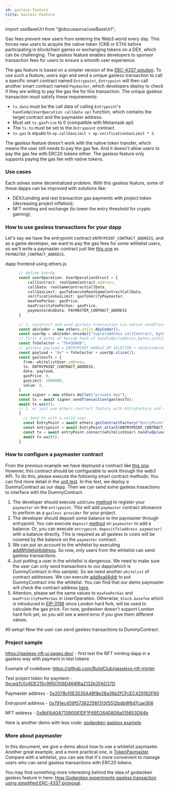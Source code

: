 ```yaml
---
id: gasless-feature
title: Gasless Feature
---
```


import useBaseUrl from "@docusaurus/useBaseUrl";

Gas fees prevent new users from entering the Web3 world every day. This forces new users to acquire the native token (CKB or ETH) before participating in blockchain games or exchanging tokens on a DEX, which can be challenging. The gasless feature enables developers to sponsor transaction fees for users to ensure a smooth user experience.

The gas feature is based on a simpler version of the [ERC-4337 solution](https://eips.ethereum.org/EIPS/eip-4337). To use such a feature, users sign and send a unique gasless transaction to call a specific smart contract named `Entrypoint`, `Entrypoint` will then call another smart contract named `Paymaster`, which developers deploy to check if they are willing to pay the gas fee for this transaction. The unique gasless transaction must satisfy these requirements:

- `tx.data` must be the call data of calling `Entrypoint`'s `handleOp(UserOperation calldata op)` function, which contains the target contract and the paymaster address.
- Must set `tx.gasPrice` to 0 (compatible with Metamask api)
- The `tx.to` must be set to the `Entrypoint` contract.
- `tx.gas` is equals to `op.callGasLimit + op.verificationGasLimit * 3`.

The gasless feature doesn't work with the native token transfer, which means the user still needs to pay the gas fee. And it doesn't allow users to pay the gas fee with ERC20 tokens either. The gasless feature only supports paying the gas fee with native tokens.

### Use cases

Each solves some decentralized problem. With this gasless feature, some of these dapps can be improved with solutions like:
 - DEX/Lending and rest transaction gas payments with project token (decreasing project inflation);
 - NFT minting and exchange (to lower the entry threshold for crypto gaming);


### How to use gasless transactions for your dapp

Let's say we have the entrypoint contract `ENTRYPOINT_CONTRACT_ADDRESS`, and as a game developer, we want to pay the gas fees for some whitelist users, so we'll write a paymaster contract just like [this one](https://github.com/godwokenrises/account-abstraction/blob/gw-gasless/contracts/samples/GaslessDemoPaymaster.sol) as `PAYMASTER_CONTRACT_ADDRESS`.

dapp frontend using ethers.js

```ts
      // define UserOp
      const userOperation: UserOperationStruct = {
          callContract: realGameContract.address,
          callData: realGameContractCallData,
          callGasLimit: gasToExecuteRealGameContractCallData,
          verificationGasLimit: gasToVerifyPaymaster,
          maxFeePerGas: gasPrice,
          maxPriorityFeePerGas: gasPrice,
          paymasterAndData: PAYMASTER_CONTRACT_ADDRESS 
      }
      
      // 1. construct and send gasless transaction via native sendTransaction
      const abiCoder = new ethers.utils.AbiCoder();
      const userOp = abiCoder.encode(["tuple(address callContract, bytes callData, uint256 callGasLimit, uint256 verificationGasLimit, uint256 maxFeePerGas, uint256 maxPriorityFeePerGas, bytes paymasterAndData) UserOperation"], [userOperation]);
      // first 4 bytes of keccak hash of handleOp((address,bytes,uint256,uint256,uint256,uint256,bytes))
      const fnSelector = "fb4350d8";
      // gasless payload = ENTRYPOINT_HANDLE_OP_SELECTOR + abiEncode(UserOperation)
      const payload = "0x" + fnSelector + userOp.slice(2);
      const gaslessTx = {
        from: whitelistUser.address,
        to: ENTRYPOINT_CONTRACT_ADDRESS,
        data: payload,
        gasPrice: 0,
        gasLimit: 1000000,
        value: 0,
      }
      const signer = new ethers.Wallet("private key");
      const tx = await signer.sendTransaction(gaslessTx);
      await tx.wait();
      // 2. or just use ethers contract factory with EntryFactory and call it directly
      {
        // Send tx with a valid user.
        const EntryPoint = await ethers.getContractFactory("EntryPoint");
        const entrypoint = await EntryPoint.attach(ENTRYPOINT_CONTRACT_ADDRESS);
        const tx = await entryPoint.connect(whitelistUser).handleOp(userOp, {gasLimit: 100000, gasPrice: 0});
        await tx.wait();
      }
```

### How to configure a paymaster contract

From the previous example we have deployed a contract like [this one](https://github.com/godwokenrises/account-abstraction/blob/gw-gasless/contracts/samples/GaslessDemoPaymaster.sol). However, this contract should be configurable to work through the web3 API. To do this, please execute the following smart contract methods:
You can find more detail in the [unit test](https://github.com/godwokenrises/account-abstraction/blob/gw-gasless/test/gasless_paymaster.test.ts#L45). In this test, we deploy a DummyContract as our dapp. Then we can send some gasless trasactions to interface with the DummyContract.
1. The developer should execute `addStake` [method](https://github.com/godwokenrises/account-abstraction/blob/541f7cac9d83e75d152e7a58bec6d97b51221012/contracts/core/GaslessBasePaymaster.sol#L85) to register your `paymaster` on the `entrypoint`. This will add `paymaster` contract allowance to perform as a `gasless provider` for your project. 
2. The developer should deposit some balance to the paymaster through entrypoint. You can execute `deposit` [method](https://github.com/godwokenrises/account-abstraction/blob/541f7cac9d83e75d152e7a58bec6d97b51221012/contracts/core/GaslessBasePaymaster.sol#L68) on `paymaster` to add a balance. Or, you can execute `entrypoint.depositTo(address paymaster)` with a balance directly. This is required as all gasless tx costs will be covered by the balance on the `paymaster` contract.
3. We can put an account to the whitelist by executing [addWhitelistAddress](https://github.com/godwokenrises/account-abstraction/blob/541f7cac9d/contracts/core/GaslessBasePaymaster.sol#L127). So now, only users from the whitelist can send gasless transactions.
4. Just putting a user in the whitelist is dangerous. We need to make sure the user can only send transactions to our dapp(which is DummyContract in this sample). So we need another `whitelist` of contract addresses. We can execute [addAvailAddr](https://github.com/godwokenrises/account-abstraction/blob/541f7cac9d/contracts/core/GaslessBasePaymaster.sol#L140) to put DummyContract into the whitelist. You can find that our demo paymaster will check the contract address [here](https://github.com/godwokenrises/account-abstraction/blob/541f7cac9d/contracts/samples/GaslessDemoPaymaster.sol#L32).
5. Attention, please set the same values to `maxFeePerGas` and `maxPriorityFeePerGas` in UserOperation. Otherwise, `block.basefee` which is introduced in [EIP-3198](https://eips.ethereum.org/EIPS/eip-3198) since London hard fork, will be used to calculate the gas price. For now, godwoken doesn't support London hard fork yet, so you will see a weird error if you give them different values.

All setup! Now the user can send gasless transactions to DummyContract.

### Project sample

https://gasless-nft-ui.pages.dev/ - first test the NFT minting dapp in a gasless way with payment in test tokens

Example of codebase: https://github.com/BuildClub/gassless-nft-minter

Test project token for payment - [0xced7c0c6DE215c995Cf08D464f6a2132b2FAD37D](https://gw-explorer.nervosdao.community/address/0xced7c0c6DE215c995Cf08D464f6a2132b2FAD37D)

Paymaster address - [0x2078cf0E3535A48f8e28a36b2fCFcEC429162F60](https://gw-explorer.nervosdao.community/address/0x2078cf0E3535A48f8e28a36b2fCFcEC429162F60)

Entrypoint address - [0x791ec459f57362256f313f5512bdb9f6d7cae308](https://gw-explorer.nervosdao.community/address/0x791ec459f57362256f313f5512bdb9f6d7cae308)

NFT address - [0x9bFAA0A71390061DF1F69D2640808a015653D84b](https://gw-explorer.nervosdao.community/address/0x9bFAA0A71390061DF1F69D2640808a015653D84b)

Here is another demo with less code: [godwoken gasless example](https://github.com/sunchengzhu/godwoken-gasless-example)

### More about paymaster

In this document, we give a demo about how to use a whitelist paymaster. Another great example, and a more practical one, is [TokenPaymaster](https://github.com/godwokenrises/account-abstraction/blob/gw-gasless/contracts/samples/TokenPaymaster.sol). Compare with a whitelist, you can see that it's more convenient to manage users who can send gasless transactions with ERC20 tokens.

You may find something more interesting behind the idea of godwoken gasless feature in here: [How Godwoken experiments gasless transaction using simplified ERC-4337 proposal](gasless-with-ERC4337).
